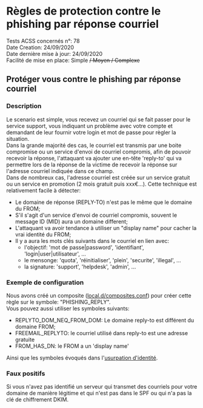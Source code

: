 # Règles de protection contre le phishing par réponse courriel
Tests ACSS concernés n°: 78  
Date Creation: 24/09/2020  
Date dernière mise à jour: 24/09/2020  
Facilité de mise en place: Simple ~~/ Moyen / Complexe~~  


## Protéger vous contre le phishing par réponse courriel
### Description
Le scenario est simple, vous recevez un courriel qui se fait passer pour le service support, vous indiquant un problème avec votre compte et demandant de leur fournir votre login et mot de passe pour règler la situation.  
Dans la grande majorité des cas, le courriel est transmis par une boite compromise ou un service d'envoi de courriel compromis, afin de pouvoir recevoir la réponse, l'attaquant va ajouter une en-tête 'reply-to' qui va permettre lors de la réponse de la victime de recevoir la réponse sur l'adresse courriel indiquée dans ce champ.  
Dans de nombreux cas, l'adresse courriel est créée sur un service gratuit ou un service en promotion (2 mois gratuit puis xxx€...).
Cette technique est relativement facile à détecter:
  - Le domaine de réponse (REPLY-TO) n'est pas le même que le domaine du FROM;
  - S'il s'agit d'un service d'envoi de courriel compromis, souvent le message ID (MID) aura un domaine different;
  - L'attaquant va avoir tendance à utiliser un "display name" pour cacher la vrai identité du FROM;
  - Il y a aura les mots clés suivants dans le courriel en lien avec:
     - l'objectif: 'mot de passe|password', 'identifiant', 'login|user|utilisateur', ...
     - le mensonge: 'quota', 'réinitialiser', 'plein', 'securite', 'illegal', ...
     - la signature: 'support', 'helpdesk', 'admin', ...

### Exemple de configuration
Nous avons créé un composite ([local.d/composites.conf](/rspamd-docker/data/conf/rspamd/local.d/composites.conf#L5-L8)) pour créer cette règle sur le symbole: "PHISHING_REPLY".  
Vous pouvez aussi utiliser les symboles suivants:  
  - REPLYTO_DOM_NEQ_FROM_DOM: Le domaine reply-to est différent du domaine FROM;
  - FREEMAIL_REPLYTO: le courriel utilisé dans reply-to est une adresse gratuite
  - FROM_HAS_DN: le FROM a un 'display name'
  
Ainsi que les symboles évoqués dans l'[usurpation d'identité](rules/ident.md#in).

### Faux positifs
Si vous n'avez pas identifié un serveur qui transmet des courriels pour votre domaine de manière légitime et qui n'est pas dans le SPF ou qui n'a pas la clé de chiffrement DKIM.  


